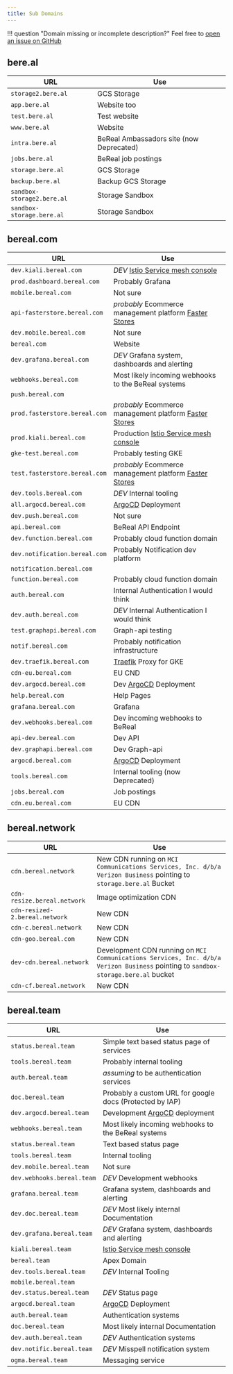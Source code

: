 ```yaml
---
title: Sub Domains
---
```



!!! question "Domain missing or incomplete description?"
    Feel free to [open an issue on GitHub](https://github.com/userbradley/BeReal/issues/new/choose)

## bere.al

| URL                           | Use                                                                                    |
|-------------------------------|----------------------------------------------------------------------------------------|
| `storage2.bere.al`            | GCS Storage                                                                            |
| `app.bere.al`                 | Website too                                                                            |
| `test.bere.al`                | Test website                                                                           |
| `www.bere.al`                 | Website                                                                                |
| `intra.bere.al`               | BeReal Ambassadors site (now Deprecated)                                               |
| `jobs.bere.al`                | BeReal job postings                                                                    |
| `storage.bere.al`             | GCS Storage                                                                            |
| `backup.bere.al`              | Backup GCS Storage                                                                     |
| `sandbox-storage2.bere.al`    | Storage Sandbox                                                                        |
| `sandbox-storage.bere.al`     | Storage Sandbox                                                                        |

## bereal.com

| URL                           | Use                                                                                    |
|-------------------------------|----------------------------------------------------------------------------------------|
| `dev.kiali.bereal.com`        | *DEV* [Istio Service mesh console](https://kiali.io)                                   |
| `prod.dashboard.bereal.com`   | Probably Grafana                                                                       |
| `mobile.bereal.com`           | Not sure                                                                               |
| `api-fasterstore.bereal.com`  | _probably_ Ecommerce management platform [Faster Stores](https://www.fasterstores.com) |
| `dev.mobile.bereal.com`       | Not sure                                                                               |
| `bereal.com`                  | Website                                                                                |
| `dev.grafana.bereal.com`      | *DEV* Grafana system, dashboards and alerting                                          |
| `webhooks.bereal.com`         | Most likely incoming webhooks to the BeReal systems                                    |
| `push.bereal.com`             |                                                                                        |
| `prod.fasterstore.bereal.com` | _probably_ Ecommerce management platform [Faster Stores](https://www.fasterstores.com) |
| `prod.kiali.bereal.com`       | Production [Istio Service mesh console](https://kiali.io)                              |
| `gke-test.bereal.com`         | Probably testing GKE                                                                   |
| `test.fasterstore.bereal.com` | _probably_ Ecommerce management platform [Faster Stores](https://www.fasterstores.com) |
| `dev.tools.bereal.com`        | *DEV* Internal tooling                                                                 |
| `all.argocd.bereal.com`       | [ArgoCD](https://argo-cd.readthedocs.io/en/stable/) Deployment                         |
| `dev.push.bereal.com`         | Not sure                                                                               |
| `api.bereal.com`              | BeReal API Endpoint                                                                    |
| `dev.function.bereal.com`     | Probably cloud function domain                                                         |
| `dev.notification.bereal.com` | Probably Notification dev platform                                                     |
| `notification.bereal.com`     |                                                                                        |
| `function.bereal.com`         | Probably cloud function domain                                                         |
| `auth.bereal.com`             | Internal Authentication I would think                                                  |
| `dev.auth.bereal.com`         | *DEV*                  Internal Authentication I would think                           |
| `test.graphapi.bereal.com`    | Graph-api testing                                                                      |
| `notif.bereal.com`            | Probably notification infrastructure                                                   |
| `dev.traefik.bereal.com`      | [Traefik](https://doc.traefik.io/traefik/) Proxy for GKE                               |
| `cdn-eu.bereal.com`           | EU CND                                                                                 |
| `dev.argocd.bereal.com`       | Dev   [ArgoCD](https://argo-cd.readthedocs.io/en/stable/) Deployment                   |
| `help.bereal.com`             | Help Pages                                                                             |
| `grafana.bereal.com`          | Grafana                                                                                |
| `dev.webhooks.bereal.com`     | Dev incoming webhooks to BeReal                                                        |
| `api-dev.bereal.com`          | Dev API                                                                                |
| `dev.graphapi.bereal.com`     | Dev Graph-api                                                                          |
| `argocd.bereal.com`           | [ArgoCD](https://argo-cd.readthedocs.io/en/stable/) Deployment                         |
| `tools.bereal.com`            | Internal tooling (now Deprecated)                                                      |
| `jobs.bereal.com`             | Job postings                                                                           |
| `cdn.eu.bereal.com`           | EU CDN                                                                                 |

## bereal.network

| URL                            | Use                                                                                                                                |
|--------------------------------|------------------------------------------------------------------------------------------------------------------------------------|
| `cdn.bereal.network`           | New CDN running on `MCI Communications Services, Inc. d/b/a Verizon Business`   pointing to `storage.bere.al` Bucket               |
| `cdn-resize.bereal.network`    | Image optimization CDN																											  |
| `cdn-resized-2.bereal.network` | New CDN               																									          |
| `cdn-c.bereal.network`         | New CDN      																													  |
| `cdn-goo.bereal.com`           | New CDN      																												      |																											             
| `dev-cdn.bereal.network`       | Development CDN running on `MCI Communications Services, Inc. d/b/a Verizon Business` pointing to `sandbox-storage.bere.al` bucket |
| `cdn-cf.bereal.network`        | New CDN      																												      |																							

## bereal.team

| URL                        | Use                                                                        |
|----------------------------|----------------------------------------------------------------------------|
| `status.bereal.team`       | Simple text based status page of services                                  |
| `tools.bereal.team`        | Probably internal tooling                                                  |
| `auth.bereal.team`         | _assuming_ to be authentication services                                   |
| `doc.bereal.team`          | Probably a custom URL for google docs  (Protected by IAP)                  |
| `dev.argocd.bereal.team`   | Development [ArgoCD](https://argo-cd.readthedocs.io/en/stable/) deployment |
| `webhooks.bereal.team`     | Most likely incoming webhooks to the BeReal systems                        |
| `status.bereal.team`       | Text based status page                                                     |
| `tools.bereal.team`        | Internal tooling                                                           |
| `dev.mobile.bereal.team`   | Not sure                                                                   |
| `dev.webhooks.bereal.team` | *DEV* Development webhooks                                                 |
| `grafana.bereal.team`      | Grafana system, dashboards and alerting                                    |
| `dev.doc.bereal.team`      | *DEV* Most likely internal Documentation                                   |
| `dev.grafana.bereal.team`  | *DEV* Grafana system, dashboards and alerting                              |
| `kiali.bereal.team`        | [Istio Service mesh console](https://kiali.io)                             |
| `bereal.team    `          | Apex Domain                                                                |
| `dev.tools.bereal.team`    | *DEV* Internal Tooling                                                     |
| `mobile.bereal.team`       |                                                                            |
| `dev.status.bereal.team`   | *DEV* Status page                                                          |
| `argocd.bereal.team`       | [ArgoCD](https://argo-cd.readthedocs.io/en/stable/) Deployment             |
| `auth.bereal.team`         | Authentication systems                                                     |
| `doc.bereal.team`          | Most likely internal Documentation                                         |
| `dev.auth.bereal.team`     | *DEV* Authentication systems                                               |
| `dev.notific.bereal.team`  | *DEV* Misspell   notification system                                       |
| `ogma.bereal.team`         | Messaging service							                              |
